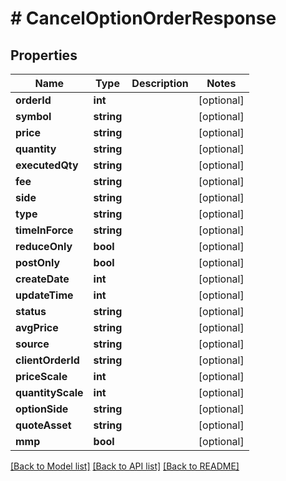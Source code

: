# # CancelOptionOrderResponse

## Properties

Name | Type | Description | Notes
------------ | ------------- | ------------- | -------------
**orderId** | **int** |  | [optional]
**symbol** | **string** |  | [optional]
**price** | **string** |  | [optional]
**quantity** | **string** |  | [optional]
**executedQty** | **string** |  | [optional]
**fee** | **string** |  | [optional]
**side** | **string** |  | [optional]
**type** | **string** |  | [optional]
**timeInForce** | **string** |  | [optional]
**reduceOnly** | **bool** |  | [optional]
**postOnly** | **bool** |  | [optional]
**createDate** | **int** |  | [optional]
**updateTime** | **int** |  | [optional]
**status** | **string** |  | [optional]
**avgPrice** | **string** |  | [optional]
**source** | **string** |  | [optional]
**clientOrderId** | **string** |  | [optional]
**priceScale** | **int** |  | [optional]
**quantityScale** | **int** |  | [optional]
**optionSide** | **string** |  | [optional]
**quoteAsset** | **string** |  | [optional]
**mmp** | **bool** |  | [optional]

[[Back to Model list]](../../README.md#models) [[Back to API list]](../../README.md#endpoints) [[Back to README]](../../README.md)
